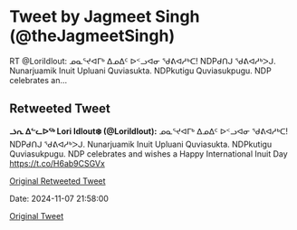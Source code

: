 # Tweet by Jagmeet Singh (@theJagmeetSingh)

RT @LoriIdlout: ᓄᓇᕐᔪᐊᒥᒃ ᐃᓄᐃᑦ ᐅᑉᓗᐊᓂ  ᖁᕕᐊᓱᒃᑕ! NDPᑯᑎᒍ ᖁᕕᐊᓱᒃᐳᒍ. Nunarjuamik Inuit Upluani Quviasukta. NDPkutigu Quviasukpugu. NDP celebrates an…

## Retweeted Tweet

**ᓘᕆ ᐃᓪᓚᐅᖅ Lori Idlout❄️ (@LoriIdlout):** ᓄᓇᕐᔪᐊᒥᒃ ᐃᓄᐃᑦ ᐅᑉᓗᐊᓂ  ᖁᕕᐊᓱᒃᑕ! NDPᑯᑎᒍ ᖁᕕᐊᓱᒃᐳᒍ. Nunarjuamik Inuit Upluani Quviasukta. NDPkutigu Quviasukpugu. NDP celebrates and wishes a Happy International Inuit Day https://t.co/H6ab9CSGVx

[Original Retweeted Tweet](https://x.com/LoriIdlout/status/1854610202772771215)

Date: 2024-11-07 21:58:00

[Original Tweet](https://x.com/theJagmeetSingh/status/1854644497159975256)
